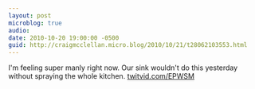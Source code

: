 ```yaml
---
layout: post
microblog: true
audio: 
date: 2010-10-20 19:00:00 -0500
guid: http://craigmcclellan.micro.blog/2010/10/21/t28062103553.html
---
```

I'm feeling super manly right now. Our sink wouldn't do this yesterday without spraying the whole kitchen.  [twitvid.com/EPWSM](http://twitvid.com/EPWSM)
